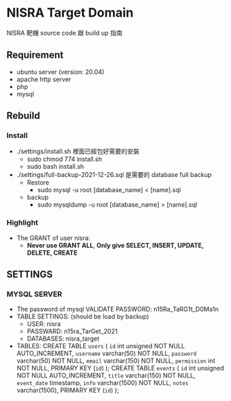 # NISRA Target Domain
NISRA 靶機 source code 跟 build up 指南

## Requirement
- ubuntu server (version: 20.04)
- apache http server
- php
- mysql

## Rebuild

### Install
- ./settings/install.sh 裡面已經包好需要的安裝
	- sudo chmod 774 install.sh
	- sudo bash install.sh
- ./settings/full-backup-2021-12-26.sql 是需要的 database full backup
	- Restore
		- sudo mysql -u root [database_name] < [name].sql
	- backup
		- sudo mysqldump -u root [database_name] > [name].sql

### Highlight
- The GRANT of user nisra:
	- **Never use GRANT ALL**, **Only give SELECT, INSERT, UPDATE, DELETE, CREATE**


## SETTINGS

### MYSQL SERVER
* The password of mysql VALIDATE PASSWORD: n15Ra_TaRG1t_D0Ma1n
* TABLE SETTINGS: (should be load by backup)
	* USER: nisra
	* PASSWARD: n15ra_TarGet_2021
	* DATABASES: nisra_target
* TABLES:
	CREATE TABLE `users` (
		`id` int unsigned NOT NULL AUTO_INCREMENT,
		`username` varchar(50) NOT NULL,
		`password` varchar(50) NOT NULL,
		`email` varchar(150) NOT NULL,
		`permission` int NOT NULL,
		PRIMARY KEY (`id`)
	);
	CREATE TABLE `events` (
		`id` int unsigned NOT NULL AUTO_INCREMENT,
		`title` varchar(150) NOT NULL,
		`event_date` timestamp,
		`info` varchar(1500) NOT NULL,
		`notes` varchar(1500),
		PRIMARY KEY (`id`)
	);
